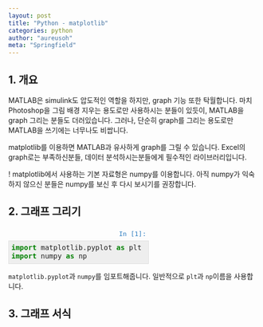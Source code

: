 ```yaml
---
layout: post
title: "Python - matplotlib"
categories: python
author: "aureusoh"
meta: "Springfield"
---
```


<style type="text/css">
     pre { line-height: 125%;}
     td.linenos .normal { color: inherit; background-color: transparent; padding-left: 5px; padding-right: 5px; }
     span.linenos { color: inherit; background-color: transparent; padding-left: 5px; padding-right: 5px; }
     td.linenos .special { color: #000000; background-color: #ffffc0; padding-left: 5px; padding-right: 5px; }
     span.linenos.special { color: #000000; background-color: #ffffc0; padding-left: 5px; padding-right: 5px; }
     .highlight .hll { background-color: var(--jp-cell-editor-active-background) }
     .highlight { background: var(--jp-cell-editor-background); color: var(--jp-mirror-editor-variable-color); }
     .highlight .c { color: var(--jp-mirror-editor-comment-color); font-style: italic } /* Comment */
     .highlight .err { color: var(--jp-mirror-editor-error-color) } /* Error */
     .highlight .k { color: var(--jp-mirror-editor-keyword-color); font-weight: bold } /* Keyword */
     .highlight .o { color: var(--jp-mirror-editor-operator-color); font-weight: bold } /* Operator */
     .highlight .p { color: var(--jp-mirror-editor-punctuation-color) } /* Punctuation */
     .highlight .ch { color: var(--jp-mirror-editor-comment-color); font-style: italic } /* Comment.Hashbang */
     .highlight .cm { color: var(--jp-mirror-editor-comment-color); font-style: italic } /* Comment.Multiline */
     .highlight .cp { color: var(--jp-mirror-editor-comment-color); font-style: italic } /* Comment.Preproc */
     .highlight .cpf { color: var(--jp-mirror-editor-comment-color); font-style: italic } /* Comment.PreprocFile */
     .highlight .c1 { color: var(--jp-mirror-editor-comment-color); font-style: italic } /* Comment.Single */
     .highlight .cs { color: var(--jp-mirror-editor-comment-color); font-style: italic } /* Comment.Special */
     .highlight .kc { color: var(--jp-mirror-editor-keyword-color); font-weight: bold } /* Keyword.Constant */
     .highlight .kd { color: var(--jp-mirror-editor-keyword-color); font-weight: bold } /* Keyword.Declaration */
     .highlight .kn { color: var(--jp-mirror-editor-keyword-color); font-weight: bold } /* Keyword.Namespace */
     .highlight .kp { color: var(--jp-mirror-editor-keyword-color); font-weight: bold } /* Keyword.Pseudo */
     .highlight .kr { color: var(--jp-mirror-editor-keyword-color); font-weight: bold } /* Keyword.Reserved */
     .highlight .kt { color: var(--jp-mirror-editor-keyword-color); font-weight: bold } /* Keyword.Type */
     .highlight .m { color: var(--jp-mirror-editor-number-color) } /* Literal.Number */
     .highlight .s { color: var(--jp-mirror-editor-string-color) } /* Literal.String */
     .highlight .ow { color: var(--jp-mirror-editor-operator-color); font-weight: bold } /* Operator.Word */
     .highlight .w { color: var(--jp-mirror-editor-variable-color) } /* Text.Whitespace */
     .highlight .mb { color: var(--jp-mirror-editor-number-color) } /* Literal.Number.Bin */
     .highlight .mf { color: var(--jp-mirror-editor-number-color) } /* Literal.Number.Float */
     .highlight .mh { color: var(--jp-mirror-editor-number-color) } /* Literal.Number.Hex */
     .highlight .mi { color: var(--jp-mirror-editor-number-color) } /* Literal.Number.Integer */
     .highlight .mo { color: var(--jp-mirror-editor-number-color) } /* Literal.Number.Oct */
     .highlight .sa { color: var(--jp-mirror-editor-string-color) } /* Literal.String.Affix */
     .highlight .sb { color: var(--jp-mirror-editor-string-color) } /* Literal.String.Backtick */
     .highlight .sc { color: var(--jp-mirror-editor-string-color) } /* Literal.String.Char */
     .highlight .dl { color: var(--jp-mirror-editor-string-color) } /* Literal.String.Delimiter */
     .highlight .sd { color: var(--jp-mirror-editor-string-color) } /* Literal.String.Doc */
     .highlight .s2 { color: var(--jp-mirror-editor-string-color) } /* Literal.String.Double */
     .highlight .se { color: var(--jp-mirror-editor-string-color) } /* Literal.String.Escape */
     .highlight .sh { color: var(--jp-mirror-editor-string-color) } /* Literal.String.Heredoc */
     .highlight .si { color: var(--jp-mirror-editor-string-color) } /* Literal.String.Interpol */
     .highlight .sx { color: var(--jp-mirror-editor-string-color) } /* Literal.String.Other */
     .highlight .sr { color: var(--jp-mirror-editor-string-color) } /* Literal.String.Regex */
     .highlight .s1 { color: var(--jp-mirror-editor-string-color) } /* Literal.String.Single */
     .highlight .ss { color: var(--jp-mirror-editor-string-color) } /* Literal.String.Symbol */
     .highlight .il { color: var(--jp-mirror-editor-number-color) } /* Literal.Number.Integer.Long */
</style>
<style type="text/css">
     :root {
          --jp-layout-color0: white;
          --jp-layout-color1: white;

          --jp-content-font-color0: rgba(0, 0, 0, 1);
          --jp-content-font-color1: rgba(0, 0, 0, 0.87);
          --jp-content-font-color2: rgba(0, 0, 0, 0.54);
          --jp-content-font-color3: rgba(0, 0, 0, 0.38);

          --jp-mirror-editor-keyword-color: #008000;
          --jp-mirror-editor-atom-color: #88f;
          --jp-mirror-editor-number-color: #080;
          --jp-mirror-editor-def-color: #00f;
          --jp-mirror-editor-variable-color: var(--md-grey-900);
          --jp-mirror-editor-variable-2-color: #05a;
          --jp-mirror-editor-variable-3-color: #085;
          --jp-mirror-editor-punctuation-color: #05a;
          --jp-mirror-editor-property-color: #05a;
          --jp-mirror-editor-operator-color: #aa22ff;
          --jp-mirror-editor-comment-color: #408080;
          --jp-mirror-editor-string-color: #ba2121;
          --jp-mirror-editor-string-2-color: #708;
          --jp-mirror-editor-meta-color: #aa22ff;
          --jp-mirror-editor-qualifier-color: #555;
          --jp-mirror-editor-builtin-color: #008000;
          --jp-mirror-editor-bracket-color: #997;
          --jp-mirror-editor-tag-color: #170;
          --jp-mirror-editor-attribute-color: #00c;
          --jp-mirror-editor-header-color: blue;
          --jp-mirror-editor-quote-color: #090;
          --jp-mirror-editor-link-color: #00c;
          --jp-mirror-editor-error-color: #f00;
          --jp-mirror-editor-hr-color: #999;

          /* Cell specific styles */

          --jp-cell-padding: 5px;

          --jp-cell-collapser-width: 8px;
          --jp-cell-collapser-min-height: 20px;
          --jp-cell-collapser-not-active-hover-opacity: 0.6;

          --jp-cell-editor-background: var(--md-grey-200);
          --jp-cell-editor-border-color: var(--md-grey-300);
          --jp-cell-editor-box-shadow: inset 0 0 2px var(--md-blue-300);
          --jp-cell-editor-active-background: var(--jp-layout-color0);
          --jp-cell-editor-active-border-color: var(--jp-brand-color1);

          --jp-cell-prompt-width: 64px;
          --jp-cell-prompt-font-family: var(--jp-code-font-family-default);
          --jp-cell-prompt-letter-spacing: 0px;
          --jp-cell-prompt-opacity: 1;
          --jp-cell-prompt-not-active-opacity: 0.5;
          --jp-cell-prompt-not-active-font-color: var(--md-grey-700);

          /* A custom blend of MD grey and blue 600
          * See https://meyerweb.com/eric/tools/color-blend/#546E7A:1E88E5:5:hex */
          --jp-cell-inprompt-font-color: #307fc1;
          /* A custom blend of MD grey and orange 600
          * https://meyerweb.com/eric/tools/color-blend/#546E7A:F4511E:5:hex */
          --jp-cell-outprompt-font-color: #bf5b3d;

          /*
          * Code Fonts
          *
          * Code font variables are used for typography of code and other monospaces content.
          */

          --jp-code-font-size: 13px;
          --jp-code-line-height: 1.3077; /* 17px for 13px base */
          --jp-code-padding: 5px; /* 5px for 13px base, codemirror highlighting needs integer px value */
          --jp-code-font-family-default: Menlo, Consolas, 'DejaVu Sans Mono', monospace;
          --jp-code-font-family: var(--jp-code-font-family-default);

          --md-grey-50: #fafafa;
          --md-grey-100: #f5f5f5;
          --md-grey-200: #eeeeee;
          --md-grey-300: #e0e0e0;
          --md-grey-400: #bdbdbd;
          --md-grey-500: #9e9e9e;
          --md-grey-600: #757575;
          --md-grey-700: #616161;
          --md-grey-800: #424242;
          --md-grey-900: #212121;
     }
</style>
<style type="text/css">

     pre {
          margin: 0px;
          padding: 0px;
     }

     .jp-Cell-inputWrapper, .jp-Cell-outputWrapper {
          display: flex;
          flex-direction: row;
          padding: 0px;
          margin: 0px;
          /* Added to reveal the box-shadow on the input and output collapsers. */
          overflow: visible;
     }

     @media (max-width: 767px) {
          .jp-Cell-inputWrapper {
               flex-direction: column;
          }
     }

     .jp-InputPrompt {
          flex: 0 0 64px;
          color: var(--jp-cell-inprompt-font-color);
          font-family: var(--jp-cell-prompt-font-family);
          padding: var(--jp-code-padding);
          letter-spacing: var(--jp-cell-prompt-letter-spacing);
          opacity: var(--jp-cell-prompt-opacity);
          line-height: var(--jp-code-line-height);
          font-size: var(--jp-code-font-size);
          border: var(--jp-border-width) solid transparent;
          opacity: var(--jp-cell-prompt-opacity);
          /* Right align prompt text, don't wrap to handle large prompt numbers */
          text-align: right;
          white-space: nowrap;
          overflow: hidden;
          text-overflow: ellipsis;
          /* Disable text selection */
          -webkit-user-select: none;
          -moz-user-select: none;
          -ms-user-select: none;
          user-select: none;
     }

     div.CodeMirror {
          flex-grow: 1;
          margin: 0px;
          padding: 5px;
          border: 1px solid var(--jp-cell-editor-border-color);
          background: var(--jp-cell-editor-background);
     }

</style>

## 1. 개요

MATLAB은 simulink도 압도적인 역할을 하지만, graph 기능 또한 탁월합니다. 마치 Photoshop을 그림 배경 지우는 용도로만 사용하시는 분들이 있듯이, MATLAB을 graph 그리는 분들도 더러있습니다. 그러나, 단순히 graph를 그리는 용도로만 MATLAB을 쓰기에는 너무나도 비쌉니다.

matplotlib를 이용하면 MATLAB과 유사하게 graph를 그릴 수 있습니다. Excel의 graph로는 부족하신분들, 데이터 분석하시는분들에게 필수적인 라이브러리입니다.

! matplotlib에서 사용하는 기본 자료형은 numpy를 이용합니다. 아직 numpy가 익숙하지 않으신 분들은 numpy를 보신 후 다시 보시기를 권장합니다.

## 2. 그래프 그리기

<div class="jp-Cell jp-CodeCell jp-Notebook-cell jp-mod-noOutputs  ">
<div class="jp-Cell-inputWrapper">
<div class="jp-Collapser jp-InputCollapser jp-Cell-inputCollapser">
</div>
<div class="jp-InputArea jp-Cell-inputArea">
<div class="jp-InputPrompt jp-InputArea-prompt">In&nbsp;[1]:</div>
<div class="jp-CodeMirrorEditor jp-Editor jp-InputArea-editor" data-type="inline">
<div class="CodeMirror cm-s-jupyter">
<div class=" highlight hl-ipython3"><pre><span></span><span class="kn">import</span> <span class="nn">matplotlib.pyplot</span> <span class="k">as</span> <span class="nn">plt</span> 
<span class="kn">import</span> <span class="nn">numpy</span> <span class="k">as</span> <span class="nn">np</span>
</pre></div>
</div>
</div>
</div>
</div>
</div>

`matplotlib.pyplot`과 `numpy`를 임포트해줍니다. 일반적으로 `plt`과 `np`이름을 사용합니다.

## 3. 그래프 서식